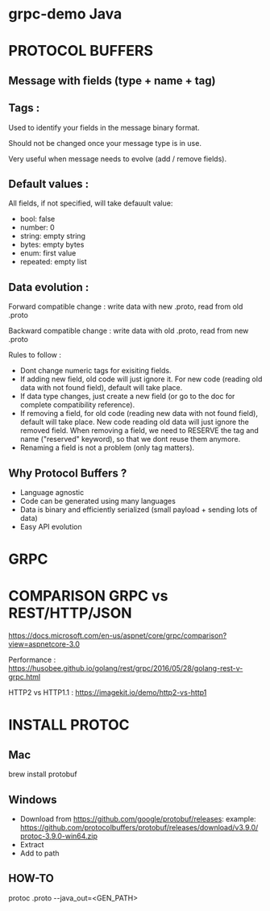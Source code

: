 # grpc-demo Java

# PROTOCOL BUFFERS

## Message with fields (type + name + tag)

## Tags :

Used to identify your fields in the message binary format.

Should not be changed once your message type is in use.

Very useful when message needs to evolve (add / remove fields).

## Default values :

All fields, if not specified, will take defauult value:

- bool: false
- number: 0
- string: empty string
- bytes: empty bytes
- enum: first value
- repeated: empty list
	
## Data evolution :

Forward compatible change : write data with new .proto, read from old .proto

Backward compatible change : write data with old .proto, read from new .proto

Rules to follow :
- Dont change numeric tags for exisiting fields.
- If adding new field, old code will just ignore it. For new code (reading old data with not found field), default will take place.
- If data type changes, just create a new field (or go to the doc for complete compatibility reference).
- If removing a field, for old code (reading new data with not found field), default will take place. New code reading old data will just ignore the removed field. When removing a field, we need to RESERVE the tag and name ("reserved" keyword), so that we dont reuse them anymore.
- Renaming a field is not a problem (only tag matters).

## Why Protocol Buffers ?

- Language agnostic
- Code can be generated using many languages
- Data is binary and efficiently serialized (small payload + sending lots of data)
- Easy API evolution
	
# GRPC

# COMPARISON GRPC vs REST/HTTP/JSON
https://docs.microsoft.com/en-us/aspnet/core/grpc/comparison?view=aspnetcore-3.0

Performance : https://husobee.github.io/golang/rest/grpc/2016/05/28/golang-rest-v-grpc.html

HTTP2 vs HTTP1.1 : https://imagekit.io/demo/http2-vs-http1

# INSTALL PROTOC

## Mac
brew install protobuf

## Windows

- Download from https://github.com/google/protobuf/releases:
example:
https://github.com/protocolbuffers/protobuf/releases/download/v3.9.0/protoc-3.9.0-win64.zip
- Extract
- Add to path

## HOW-TO
protoc <FILE>.proto --java_out=<GEN_PATH>
